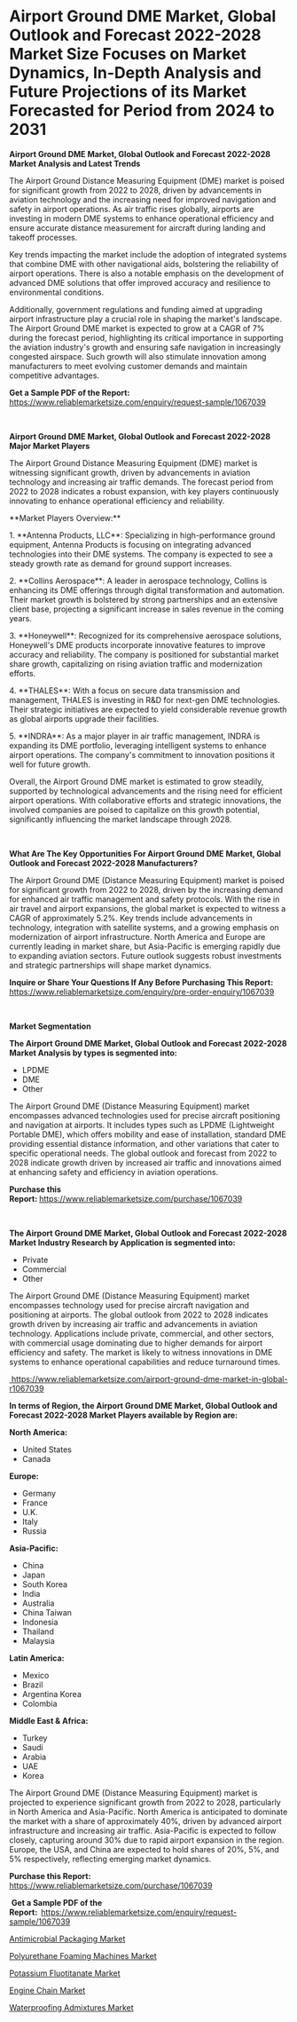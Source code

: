 <p><h1>Airport Ground DME Market, Global Outlook and Forecast 2022-2028 Market Size Focuses on Market Dynamics, In-Depth Analysis and Future Projections of its Market Forecasted for Period from 2024 to 2031</h1></p><p><strong>Airport Ground DME Market, Global Outlook and Forecast 2022-2028 Market Analysis and Latest Trends</strong></p>
<p><p>The Airport Ground Distance Measuring Equipment (DME) market is poised for significant growth from 2022 to 2028, driven by advancements in aviation technology and the increasing need for improved navigation and safety in airport operations. As air traffic rises globally, airports are investing in modern DME systems to enhance operational efficiency and ensure accurate distance measurement for aircraft during landing and takeoff processes.</p><p>Key trends impacting the market include the adoption of integrated systems that combine DME with other navigational aids, bolstering the reliability of airport operations. There is also a notable emphasis on the development of advanced DME solutions that offer improved accuracy and resilience to environmental conditions.</p><p>Additionally, government regulations and funding aimed at upgrading airport infrastructure play a crucial role in shaping the market's landscape. The Airport Ground DME market is expected to grow at a CAGR of 7% during the forecast period, highlighting its critical importance in supporting the aviation industry's growth and ensuring safe navigation in increasingly congested airspace. Such growth will also stimulate innovation among manufacturers to meet evolving customer demands and maintain competitive advantages.</p></p>
<p><strong>Get a Sample PDF of the Report:&nbsp;</strong> <a href="https://www.reliablemarketsize.com/enquiry/request-sample/1067039">https://www.reliablemarketsize.com/enquiry/request-sample/1067039</a></p>
<p>&nbsp;</p>
<p><strong>Airport Ground DME Market, Global Outlook and Forecast 2022-2028 Major Market Players</strong></p>
<p><p>The Airport Ground Distance Measuring Equipment (DME) market is witnessing significant growth, driven by advancements in aviation technology and increasing air traffic demands. The forecast period from 2022 to 2028 indicates a robust expansion, with key players continuously innovating to enhance operational efficiency and reliability.</p><p>**Market Players Overview:**</p><p>1. **Antenna Products, LLC**: Specializing in high-performance ground equipment, Antenna Products is focusing on integrating advanced technologies into their DME systems. The company is expected to see a steady growth rate as demand for ground support increases.</p><p>2. **Collins Aerospace**: A leader in aerospace technology, Collins is enhancing its DME offerings through digital transformation and automation. Their market growth is bolstered by strong partnerships and an extensive client base, projecting a significant increase in sales revenue in the coming years.</p><p>3. **Honeywell**: Recognized for its comprehensive aerospace solutions, Honeywell's DME products incorporate innovative features to improve accuracy and reliability. The company is positioned for substantial market share growth, capitalizing on rising aviation traffic and modernization efforts.</p><p>4. **THALES**: With a focus on secure data transmission and management, THALES is investing in R&D for next-gen DME technologies. Their strategic initiatives are expected to yield considerable revenue growth as global airports upgrade their facilities.</p><p>5. **INDRA**: As a major player in air traffic management, INDRA is expanding its DME portfolio, leveraging intelligent systems to enhance airport operations. The company's commitment to innovation positions it well for future growth.</p><p>Overall, the Airport Ground DME market is estimated to grow steadily, supported by technological advancements and the rising need for efficient airport operations. With collaborative efforts and strategic innovations, the involved companies are poised to capitalize on this growth potential, significantly influencing the market landscape through 2028.</p></p>
<p>&nbsp;</p>
<p><strong>What Are The Key Opportunities For Airport Ground DME Market, Global Outlook and Forecast 2022-2028 Manufacturers?</strong></p>
<p><p>The Airport Ground DME (Distance Measuring Equipment) market is poised for significant growth from 2022 to 2028, driven by the increasing demand for enhanced air traffic management and safety protocols. With the rise in air travel and airport expansions, the global market is expected to witness a CAGR of approximately 5.2%. Key trends include advancements in technology, integration with satellite systems, and a growing emphasis on modernization of airport infrastructure. North America and Europe are currently leading in market share, but Asia-Pacific is emerging rapidly due to expanding aviation sectors. Future outlook suggests robust investments and strategic partnerships will shape market dynamics.</p></p>
<p><strong>Inquire or Share Your Questions If Any Before Purchasing This Report:</strong> <a href="https://www.reliablemarketsize.com/enquiry/pre-order-enquiry/1067039">https://www.reliablemarketsize.com/enquiry/pre-order-enquiry/1067039</a></p>
<p>&nbsp;</p>
<p><strong>Market Segmentation</strong></p>
<p><strong>The Airport Ground DME Market, Global Outlook and Forecast 2022-2028 Market Analysis by types is segmented into:</strong></p>
<p><ul><li>LPDME</li><li>DME</li><li>Other</li></ul></p>
<p><p>The Airport Ground DME (Distance Measuring Equipment) market encompasses advanced technologies used for precise aircraft positioning and navigation at airports. It includes types such as LPDME (Lightweight Portable DME), which offers mobility and ease of installation, standard DME providing essential distance information, and other variations that cater to specific operational needs. The global outlook and forecast from 2022 to 2028 indicate growth driven by increased air traffic and innovations aimed at enhancing safety and efficiency in aviation operations.</p></p>
<p><strong>Purchase this Report:&nbsp;</strong><a href="https://www.reliablemarketsize.com/purchase/1067039">https://www.reliablemarketsize.com/purchase/1067039</a></p>
<p>&nbsp;</p>
<p><strong>The Airport Ground DME Market, Global Outlook and Forecast 2022-2028 Market Industry Research by Application is segmented into:</strong></p>
<p><ul><li>Private</li><li>Commercial</li><li>Other</li></ul></p>
<p><p>The Airport Ground DME (Distance Measuring Equipment) market encompasses technology used for precise aircraft navigation and positioning at airports. The global outlook from 2022 to 2028 indicates growth driven by increasing air traffic and advancements in aviation technology. Applications include private, commercial, and other sectors, with commercial usage dominating due to higher demands for airport efficiency and safety. The market is likely to witness innovations in DME systems to enhance operational capabilities and reduce turnaround times.</p></p>
<p><a href="https://www.reliablemarketsize.com/airport-ground-dme-market-in-global-r1067039">&nbsp;https://www.reliablemarketsize.com/airport-ground-dme-market-in-global-r1067039</a></p>
<p><strong>In terms of Region, the Airport Ground DME Market, Global Outlook and Forecast 2022-2028 Market Players available by Region are:</strong></p>
<p>
    <p> <strong> North America: </strong>
        <ul>
            <li>United States</li>
            <li>Canada</li>
        </ul>
        </p> 
    <p> <strong> Europe: </strong>
        <ul>
            <li>Germany</li>
            <li>France</li>
            <li>U.K.</li>
            <li>Italy</li>
            <li>Russia</li>
        </ul>
        </p> 
    <p> <strong> Asia-Pacific: </strong>
        <ul>
            <li>China</li>
            <li>Japan</li>
            <li>South Korea</li>
            <li>India</li>
            <li>Australia</li>
            <li>China Taiwan</li>
            <li>Indonesia</li>
            <li>Thailand</li>
            <li>Malaysia</li>
        </ul>
        </p> 
    <p> <strong> Latin America: </strong>
        <ul>
            <li>Mexico</li>
            <li>Brazil</li>
            <li>Argentina Korea</li>
            <li>Colombia</li>
        </ul>
        </p> 
    <p> <strong> Middle East & Africa: </strong>
        <ul>
            <li>Turkey</li>
            <li>Saudi</li>
            <li>Arabia</li>
            <li>UAE</li>
            <li>Korea</li>
        </ul>
    </p>
    </p>
<p><p>The Airport Ground DME (Distance Measuring Equipment) market is projected to experience significant growth from 2022 to 2028, particularly in North America and Asia-Pacific. North America is anticipated to dominate the market with a share of approximately 40%, driven by advanced airport infrastructure and increasing air traffic. Asia-Pacific is expected to follow closely, capturing around 30% due to rapid airport expansion in the region. Europe, the USA, and China are expected to hold shares of 20%, 5%, and 5% respectively, reflecting emerging market dynamics.</p></p>
<p><strong>Purchase this Report: </strong><a href="https://www.reliablemarketsize.com/purchase/1067039">https://www.reliablemarketsize.com/purchase/1067039</a></p>
<p>&nbsp;<strong>Get a Sample PDF of the Report:&nbsp;&nbsp;</strong><a href="https://www.reliablemarketsize.com/enquiry/request-sample/1067039">https://www.reliablemarketsize.com/enquiry/request-sample/1067039</a></p>
<p><strong></strong></p>
<p><p><a href="https://issuu.com/reportprime-2/docs/antimicrobial-packaging-market-size_f1262ae747bf31">Antimicrobial Packaging Market</a></p><p><a href="https://medium.com/@ethanlehner1/the-polyurethane-foaming-machines-market-prioritizes-cost-control-and-efficiency-enhancement-2ecdb8c728f0">Polyurethane Foaming Machines Market</a></p><p><a href="https://medium.com/@chadhefqv2/in-the-potassium-fluotitanate-market-the-main-focus-is-on-keeping-costs-low-and-getting-the-most-be5d8fdb1127">Potassium Fluotitanate Market</a></p><p><a href="https://www.linkedin.com/pulse/engine-chain-market2024-2031-industry-insights-investment-hxkve?trackingId=4pIs69OOSNSnVfIDVyX7wQ%3D%3D">Engine Chain Market</a></p><p><a href="https://www.linkedin.com/pulse/waterproofing-admixtures-market-industry-trends-forecast-period-9y2te?trackingId=dxBKB270T1qMVkiAuLwXwQ%3D%3D">Waterproofing Admixtures Market</a></p></p>